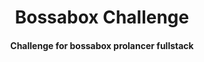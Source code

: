 <h1 align="center">Bossabox Challenge</h1>

<h4 align="center">
Challenge for bossabox prolancer fullstack
</h4>
